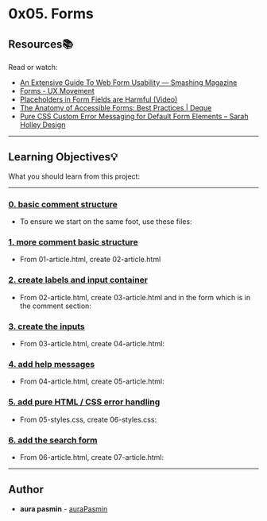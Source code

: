 # 0x05. Forms

## Resources:books:
Read or watch:
* [An Extensive Guide To Web Form Usability — Smashing Magazine](https://intranet.hbtn.io/rltoken/L7JpxWt0F5VsUtwsDGaJYg)
* [Forms - UX Movement](https://intranet.hbtn.io/rltoken/FaOz7GkGRSnrlYKL91sWYQ)
* [Placeholders in Form Fields are Harmful (Video)](https://intranet.hbtn.io/rltoken/kkI4hp8L2xriaBiZ4aay5g)
* [The Anatomy of Accessible Forms: Best Practices | Deque](https://intranet.hbtn.io/rltoken/Suk4Imd1PwQWQfMARmUyOg)
* [Pure CSS Custom Error Messaging for Default Form Elements – Sarah Holley Design](https://intranet.hbtn.io/rltoken/mt7GbkQzlwq86rGgLXuKug)

---
## Learning Objectives:bulb:
What you should learn from this project:

---

### [0. basic comment structure](./01-article.html)
* To ensure we start on the same foot, use these files:


### [1. more comment basic structure](./02-article.html)
* From 01-article.html, create 02-article.html


### [2. create labels and input container](./03-styles.css)
* From 02-article.html, create 03-article.html and in the form which is in the comment section:


### [3. create the inputs](./04-article.html)
* From 03-article.html, create 04-article.html:


### [4. add help messages](./05-article.html)
* From 04-article.html, create 05-article.html:


### [5. add pure HTML / CSS error handling](./06-styles.css)
* From 05-styles.css, create 06-styles.css:


### [6. add the search form](./07-article.html)
* From 06-article.html, create 07-article.html:

---

## Author
* **aura pasmin** - [auraPasmin](https://github.com/auraPasm)